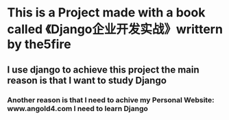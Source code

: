 <h1>This is a Project made with a book called 《Django企业开发实战》writtern by the5fire</h1>
<h2>I use django to achieve this project the main reason is that I want to study Django</h2>
<h3>Another reason is that I need to achive my Personal Website: www.angold4.com I need to learn Django</h3>

